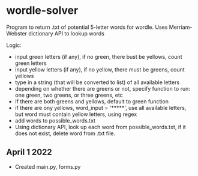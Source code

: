 # wordle-solver
Program to return .txt of potential 5-letter words for wordle. Uses Merriam-Webster dictionary API to lookup words


Logic: 
- input green letters (if any), if no green, there bust be yellows, count green letters
- input yellow letters (if any), if no yellow, there must be greens, count yellows
- type in a string (that will be converted to list) of all available letters
- depending on whether there are greens or not, specify function to run: one green, two greens, or three greens, etc
- If there are both greens and yellows, default to green function 
- if there are ony yellows, word_input = '*****', use all available letters, but word must contain yellow letters, using regex
- add words to possible_words.txt
- Using dictionary API, look up each word from possible_words.txt, if it does not exist, delete word from .txt file.


## April 1 2022
- Created main.py, forms.py
